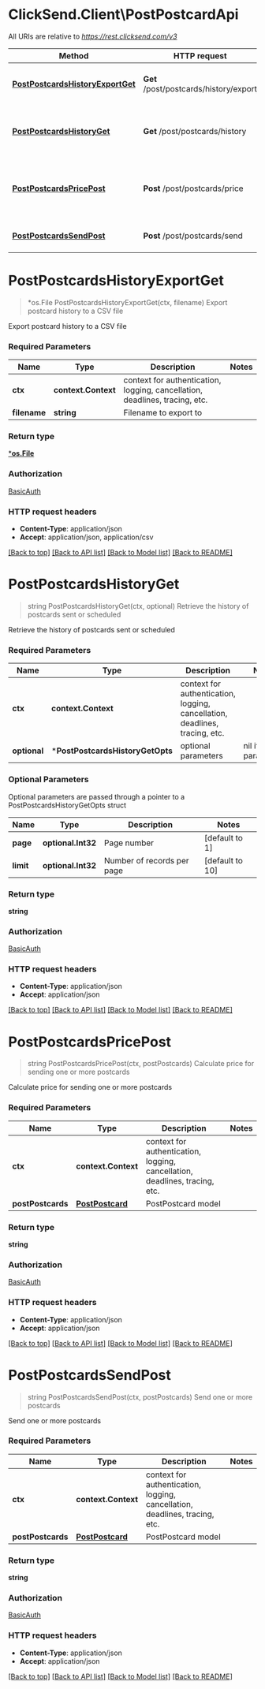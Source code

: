 # ClickSend.Client\PostPostcardApi

All URIs are relative to *https://rest.clicksend.com/v3*

Method | HTTP request | Description
------------- | ------------- | -------------
[**PostPostcardsHistoryExportGet**](PostPostcardApi.md#PostPostcardsHistoryExportGet) | **Get** /post/postcards/history/export | Export postcard history to a CSV file
[**PostPostcardsHistoryGet**](PostPostcardApi.md#PostPostcardsHistoryGet) | **Get** /post/postcards/history | Retrieve the history of postcards sent or scheduled
[**PostPostcardsPricePost**](PostPostcardApi.md#PostPostcardsPricePost) | **Post** /post/postcards/price | Calculate price for sending one or more postcards
[**PostPostcardsSendPost**](PostPostcardApi.md#PostPostcardsSendPost) | **Post** /post/postcards/send | Send one or more postcards


# **PostPostcardsHistoryExportGet**
> *os.File PostPostcardsHistoryExportGet(ctx, filename)
Export postcard history to a CSV file

Export postcard history to a CSV file

### Required Parameters

Name | Type | Description  | Notes
------------- | ------------- | ------------- | -------------
 **ctx** | **context.Context** | context for authentication, logging, cancellation, deadlines, tracing, etc.
  **filename** | **string**| Filename to export to | 

### Return type

[***os.File**](*os.File.md)

### Authorization

[BasicAuth](../README.md#BasicAuth)

### HTTP request headers

 - **Content-Type**: application/json
 - **Accept**: application/json, application/csv

[[Back to top]](#) [[Back to API list]](../README.md#documentation-for-api-endpoints) [[Back to Model list]](../README.md#documentation-for-models) [[Back to README]](../README.md)

# **PostPostcardsHistoryGet**
> string PostPostcardsHistoryGet(ctx, optional)
Retrieve the history of postcards sent or scheduled

Retrieve the history of postcards sent or scheduled

### Required Parameters

Name | Type | Description  | Notes
------------- | ------------- | ------------- | -------------
 **ctx** | **context.Context** | context for authentication, logging, cancellation, deadlines, tracing, etc.
 **optional** | ***PostPostcardsHistoryGetOpts** | optional parameters | nil if no parameters

### Optional Parameters
Optional parameters are passed through a pointer to a PostPostcardsHistoryGetOpts struct

Name | Type | Description  | Notes
------------- | ------------- | ------------- | -------------
 **page** | **optional.Int32**| Page number | [default to 1]
 **limit** | **optional.Int32**| Number of records per page | [default to 10]

### Return type

**string**

### Authorization

[BasicAuth](../README.md#BasicAuth)

### HTTP request headers

 - **Content-Type**: application/json
 - **Accept**: application/json

[[Back to top]](#) [[Back to API list]](../README.md#documentation-for-api-endpoints) [[Back to Model list]](../README.md#documentation-for-models) [[Back to README]](../README.md)

# **PostPostcardsPricePost**
> string PostPostcardsPricePost(ctx, postPostcards)
Calculate price for sending one or more postcards

Calculate price for sending one or more postcards

### Required Parameters

Name | Type | Description  | Notes
------------- | ------------- | ------------- | -------------
 **ctx** | **context.Context** | context for authentication, logging, cancellation, deadlines, tracing, etc.
  **postPostcards** | [**PostPostcard**](PostPostcard.md)| PostPostcard model | 

### Return type

**string**

### Authorization

[BasicAuth](../README.md#BasicAuth)

### HTTP request headers

 - **Content-Type**: application/json
 - **Accept**: application/json

[[Back to top]](#) [[Back to API list]](../README.md#documentation-for-api-endpoints) [[Back to Model list]](../README.md#documentation-for-models) [[Back to README]](../README.md)

# **PostPostcardsSendPost**
> string PostPostcardsSendPost(ctx, postPostcards)
Send one or more postcards

Send one or more postcards

### Required Parameters

Name | Type | Description  | Notes
------------- | ------------- | ------------- | -------------
 **ctx** | **context.Context** | context for authentication, logging, cancellation, deadlines, tracing, etc.
  **postPostcards** | [**PostPostcard**](PostPostcard.md)| PostPostcard model | 

### Return type

**string**

### Authorization

[BasicAuth](../README.md#BasicAuth)

### HTTP request headers

 - **Content-Type**: application/json
 - **Accept**: application/json

[[Back to top]](#) [[Back to API list]](../README.md#documentation-for-api-endpoints) [[Back to Model list]](../README.md#documentation-for-models) [[Back to README]](../README.md)

